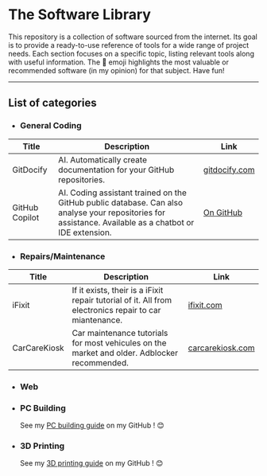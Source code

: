 # The Software Library

This repository is a collection of software sourced from the internet. Its goal is to provide a ready-to-use reference of tools for a wide range of project needs. Each section focuses on a specific topic, listing relevant tools along with useful information. The 👑 emoji highlights the most valuable or recommended software (in my opinion) for that subject. Have fun!

---

## List of categories

* ### General Coding

| Title | Description | Link |
|-------|-------------|------|
| GitDocify | AI. Automatically create documentation for your GitHub repositories. | [gitdocify.com](https://gitdocify.com/) |
| GitHub Copilot | AI. Coding assistant trained on the GitHub public database. Can also analyse your repositories for assistance. Available as a chatbot or IDE extension. | [On GitHub](https://github.com/copilot) |

* ### Repairs/Maintenance

| Title | Description | Link |
|-------|-------------|------|
| iFixit | If it exists, their is a iFixit repair tutorial of it. All from electronics repair to car miantenance. | [ifixit.com](https://www.ifixit.com/Guide) |
| CarCareKiosk | Car maintenance tutorials for most vehicules on the market and older. Adblocker recommended. | [carcarekiosk.com](Carcarekiosk.com) |

* ### Web

* ### PC Building
  See my [PC building guide](https://github.com/Mxm-Bdrd/The-PC-Building-Guide) on my GitHub ! 😊

* ### 3D Printing
  See my [3D printing guide](https://github.com/Mxm-Bdrd/The-3D-Printing-Guide) on my GitHub ! 😊
